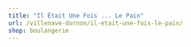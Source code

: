 ```yaml
---
title: "Il Était Une Fois ... Le Pain"
url: /villenave-dornon/il-etait-une-fois-le-pain/
shop: boulangerie
---
```

